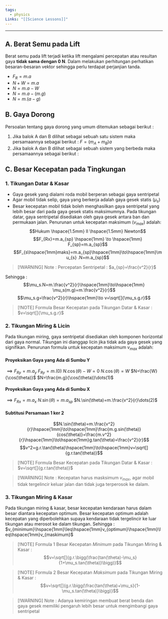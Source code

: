 ```yaml
---
tags:
  - physics
Links: "[[Science Lessons]]"
---
```

 ___
## A. Berat Semu pada Lift

Berat semu pada lift terjadi ketika lift mengalami percepatan atau resultan gaya __tidak sama dengan 0 N__. Dalam melakukan perhitungan perhatikan besaran-besaran vektor sehingga perlu terdapat perjanjian tanda.
- $F_R = m.a$
- $N+W=m.a$
- $N=m.a-W$
- $N=m.a-(m.g)$
- $N=m.(a-g)$
## B. Gaya Dorong
Persoalan tentang gaya dorong yang umum ditemukan sebagai berikut :
1. Jika balok A dan B dilihat sebagai sebuah satu sistem maka persamaannya sebagai berikut : $F=(m_A+m_B)a$
2. Jika balok A dan B dilihat sebagai sebuah sistem yang berbeda maka persamaannya sebagai berikut : 
## C. Besar Kecepatan pada Tingkungan
### 1. Tikungan Datar & Kasar
- Gaya gesek yang dialami roda mobil berperan sebagai gaya sentripetal
- Agar mobil tidak selip, gaya yang berkerja adalah gaya gesek statis ($\mu$$_s$)
- Besar kecepatan mobil tidak boleh menghasilkan gaya sentripetal yang lebih besar dari pada gaya gesek statis maksimumnya.
Pada tikungan datar, gaya sentripetal disediakan oleh gaya gesek antara ban dan permukaan jalan. Penurunan untuk kecepatan maksimum ($v_{max}$) adalah:
$$Hukum \hspace{1.5mm} II \hspace{1.5mm} Newton$$
$$F_{Rx}=m.a_{sp} \hspace{1mm} \to \hspace{1mm} F_{sp}=m.a_{sp}$$
$$F_{s\hspace{1mm}maks}=m.a_{sp}\hspace{1mm}\to\hspace{1mm}\mu_{s} .N=m.a_{sp}$$

>[!WARNING] Note :
>Percepatan Sentripetal : $a_{sp}=\frac{v^2}{r}$

Sehingga :
$$\mu_s.N=m.\frac{v^2}{r}\hspace{1mm}\to\hspace{1mm} \mu_s(m.g)=m.\frac{v^2}{r}$$
$$\mu_s.g=\frac{v^2}{r}\hspace{1mm}\to v=\sqrt[]{\mu_s.g.r}$$
>[!NOTE] Formula
>Besar Kecepatan pada Tikungan Datar & Kasar : $v=\sqrt[]{\mu_s.g.r}$

### 2. Tikungan Miring & Licin
Pada tikungan miring, gaya sentripetal disediakan oleh komponen horizontal dari gaya normal. Tikungan ini dianggap licin jika tidak ada gaya gesek yang signifikan. Penurunan formula untuk kecepatan maksimum $v_{max}$ adalah:
#### Proyeksikan Gaya yang Ada di Sumbu Y
$\implies F_{Ry}=m.a_y$
	$F_{Ry}=m.(0)$
	$N.\cos(\theta)-W=0$
	$N.\cos(\theta)=W$
	$N=\frac{W}{\cos(\theta)}$
	$N=\frac{m.g}{\cos(\theta)}\dots(1)$

#### Proyeksikan Gaya yang Ada di Sumbu X
$\implies F_{Rx}=m.a_x$
	$N.\sin(\theta)=m.a_{sp}$
	$N.\sin(\theta)=m.\frac{v^2}{r}\dots(2)$
#### Subtitusi Persamaan 1 ker 2
$$N.\sin(\theta)=m.\frac{v^2}{r}\hspace{1mm}\to\hspace{1mm}\frac{m.g.sin(\theta)}{cos(\theta)}=\frac{m.v^2}{r}\hspace{1mm}\to\hspace{1mm}g.tan(\theta)=\frac{v^2}{r}$$
$$v^2=g.r.\tan(\theta)\hspace{1mm}\to\hspace{1mm}v=\sqrt[]{g.r.tan(\theta)}$$
>[!NOTE] Formula
>Besar Kecepatan pada Tikungan Datar & Kasar : $v=\sqrt[]{g.r.tan(\theta)}$

>[!WARNING] Note : 
>Kecepatan harus masksimum $v_{max}$, agar mobil tidak tergelincir  keluar jalan dan tidak juga terperosok ke dalam.
### 3. Tikungan Miring & Kasar
Pada tikungan miring & kasar, besar kecepatan kendaraan harus dalam besar diantara kecepatan optimum. Besar kecepatan optimum adalah kecepatan yang diperbolehkan supaya kendaraan tidak tergelincir ke luar tikungan atau merosot ke dalam tikungan. Sehingga : $v_{minimum}\hspace{1mm}\leq\hspace{1mm}v_{optimum}\hspace{1mm}\leq\hspace{1mm}v_{maskimum}$

>[!NOTE] Formula 1
>Besar Kecepatan *Minimum* pada Tikungan Miring & Kasar : 
>$$v=\sqrt[]{g.r.\bigg(\frac{tan(\theta)-\mu_s}{1+\mu_s.tan(\theta)}\bigg)}$$

>[!NOTE] Formula 2
>Besar Kecepatan *Maksimum* pada Tikungan Miring & Kasar : 
>$$v=\sqrt[]{g.r.\bigg(\frac{tan(\theta)+\mu_s}{1-\mu_s.tan(\theta)}\bigg)}$$

>[!WARNING] Note : 
>Adanya kemiringan membuat berat benda dan gaya gesek memiliki pengaruh lebih besar untuk mengimbangi gaya sentripetal
